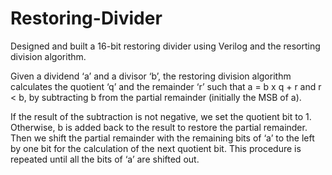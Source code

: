 # Restoring-Divider

Designed and built a 16-bit restoring divider using Verilog and the resorting division algorithm.

Given a dividend ‘a’ and a divisor ‘b’, the restoring division algorithm calculates the quotient ‘q’ and 
the remainder ‘r’ such that a = b x q + r and r < b, by subtracting b from the partial remainder (initially 
the MSB of a). 

If the result of the subtraction is not negative, we set the quotient bit to 1. Otherwise, b is 
added back to the result to restore the partial remainder. Then we shift the partial remainder with the 
remaining bits of ‘a’ to the left by one bit for the calculation of the next quotient bit. This procedure is 
repeated until all the bits of ‘a’ are shifted out.

